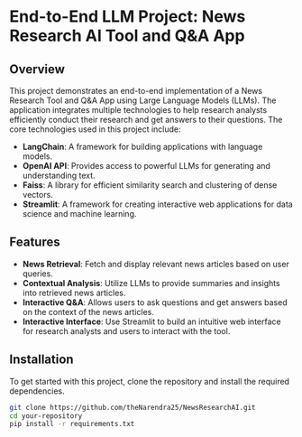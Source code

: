 # End-to-End LLM Project: News Research AI Tool and Q&A App

## Overview

This project demonstrates an end-to-end implementation of a News Research Tool and Q&A App using Large Language Models (LLMs). The application integrates multiple technologies to help research analysts efficiently conduct their research and get answers to their questions. The core technologies used in this project include:

- **LangChain**: A framework for building applications with language models.
- **OpenAI API**: Provides access to powerful LLMs for generating and understanding text.
- **Faiss**: A library for efficient similarity search and clustering of dense vectors.
- **Streamlit**: A framework for creating interactive web applications for data science and machine learning.

## Features

- **News Retrieval**: Fetch and display relevant news articles based on user queries.
- **Contextual Analysis**: Utilize LLMs to provide summaries and insights into retrieved news articles.
- **Interactive Q&A**: Allows users to ask questions and get answers based on the context of the news articles.
- **Interactive Interface**: Use Streamlit to build an intuitive web interface for research analysts and users to interact with the tool.

## Installation

To get started with this project, clone the repository and install the required dependencies.

```bash
git clone https://github.com/theNarendra25/NewsResearchAI.git
cd your-repository
pip install -r requirements.txt
